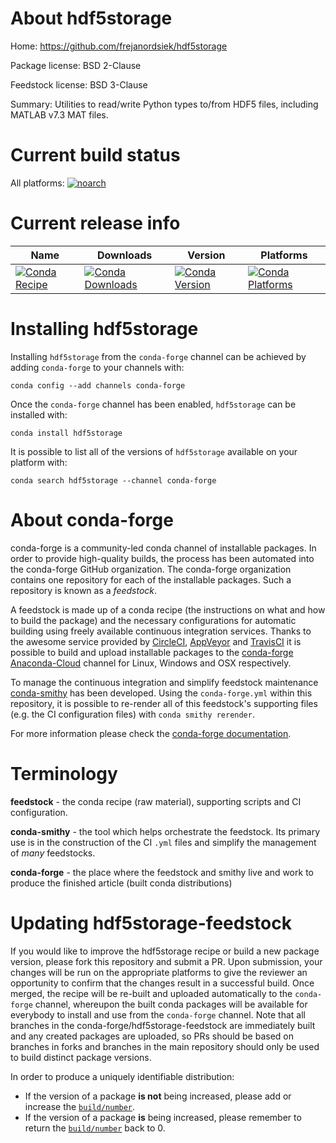 About hdf5storage
=================

Home: https://github.com/frejanordsiek/hdf5storage

Package license: BSD 2-Clause

Feedstock license: BSD 3-Clause

Summary: Utilities to read/write Python types to/from HDF5 files, including MATLAB v7.3 MAT files.



Current build status
====================

All platforms:
[![noarch](https://img.shields.io/circleci/project/github/conda-forge/hdf5storage-feedstock/master.svg?label=noarch)](https://circleci.com/gh/conda-forge/hdf5storage-feedstock)

Current release info
====================

| Name | Downloads | Version | Platforms |
| --- | --- | --- | --- |
| [![Conda Recipe](https://img.shields.io/badge/recipe-hdf5storage-green.svg)](https://anaconda.org/conda-forge/hdf5storage) | [![Conda Downloads](https://img.shields.io/conda/dn/conda-forge/hdf5storage.svg)](https://anaconda.org/conda-forge/hdf5storage) | [![Conda Version](https://img.shields.io/conda/vn/conda-forge/hdf5storage.svg)](https://anaconda.org/conda-forge/hdf5storage) | [![Conda Platforms](https://img.shields.io/conda/pn/conda-forge/hdf5storage.svg)](https://anaconda.org/conda-forge/hdf5storage) |

Installing hdf5storage
======================

Installing `hdf5storage` from the `conda-forge` channel can be achieved by adding `conda-forge` to your channels with:

```
conda config --add channels conda-forge
```

Once the `conda-forge` channel has been enabled, `hdf5storage` can be installed with:

```
conda install hdf5storage
```

It is possible to list all of the versions of `hdf5storage` available on your platform with:

```
conda search hdf5storage --channel conda-forge
```


About conda-forge
=================

conda-forge is a community-led conda channel of installable packages.
In order to provide high-quality builds, the process has been automated into the
conda-forge GitHub organization. The conda-forge organization contains one repository
for each of the installable packages. Such a repository is known as a *feedstock*.

A feedstock is made up of a conda recipe (the instructions on what and how to build
the package) and the necessary configurations for automatic building using freely
available continuous integration services. Thanks to the awesome service provided by
[CircleCI](https://circleci.com/), [AppVeyor](https://www.appveyor.com/)
and [TravisCI](https://travis-ci.org/) it is possible to build and upload installable
packages to the [conda-forge](https://anaconda.org/conda-forge)
[Anaconda-Cloud](https://anaconda.org/) channel for Linux, Windows and OSX respectively.

To manage the continuous integration and simplify feedstock maintenance
[conda-smithy](https://github.com/conda-forge/conda-smithy) has been developed.
Using the ``conda-forge.yml`` within this repository, it is possible to re-render all of
this feedstock's supporting files (e.g. the CI configuration files) with ``conda smithy rerender``.

For more information please check the [conda-forge documentation](https://conda-forge.org/docs/).

Terminology
===========

**feedstock** - the conda recipe (raw material), supporting scripts and CI configuration.

**conda-smithy** - the tool which helps orchestrate the feedstock.
                   Its primary use is in the construction of the CI ``.yml`` files
                   and simplify the management of *many* feedstocks.

**conda-forge** - the place where the feedstock and smithy live and work to
                  produce the finished article (built conda distributions)


Updating hdf5storage-feedstock
==============================

If you would like to improve the hdf5storage recipe or build a new
package version, please fork this repository and submit a PR. Upon submission,
your changes will be run on the appropriate platforms to give the reviewer an
opportunity to confirm that the changes result in a successful build. Once
merged, the recipe will be re-built and uploaded automatically to the
`conda-forge` channel, whereupon the built conda packages will be available for
everybody to install and use from the `conda-forge` channel.
Note that all branches in the conda-forge/hdf5storage-feedstock are
immediately built and any created packages are uploaded, so PRs should be based
on branches in forks and branches in the main repository should only be used to
build distinct package versions.

In order to produce a uniquely identifiable distribution:
 * If the version of a package **is not** being increased, please add or increase
   the [``build/number``](https://conda.io/docs/user-guide/tasks/build-packages/define-metadata.html#build-number-and-string).
 * If the version of a package **is** being increased, please remember to return
   the [``build/number``](https://conda.io/docs/user-guide/tasks/build-packages/define-metadata.html#build-number-and-string)
   back to 0.
